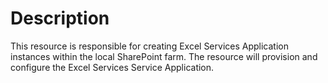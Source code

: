 ﻿# Description

This resource is responsible for creating Excel Services Application instances
within the local SharePoint farm. The resource will provision and configure the
Excel Services Service Application.
